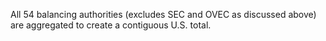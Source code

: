 All 54 balancing authorities (excludes SEC and OVEC as discussed above) are aggregated to create a
contiguous U.S. total.
